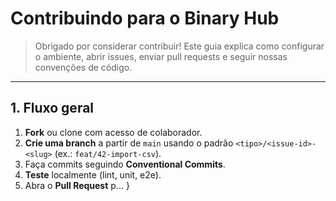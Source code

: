 # Contribuindo para o Binary Hub

> Obrigado por considerar contribuir! Este guia explica como configurar o ambiente, abrir issues, enviar pull requests e seguir nossas convenções de código.

---

## 1. Fluxo geral

1. **Fork** ou clone com acesso de colaborador.
2. **Crie uma branch** a partir de `main` usando o padrão `<tipo>/<issue‑id>-<slug>` (ex.: `feat/42-import-csv`).
3. Faça commits seguindo **Conventional Commits**.
4. **Teste** localmente (lint, unit, e2e).
5. Abra o **Pull Request** p...
   }
